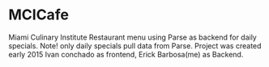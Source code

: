 # MCICafe
Miami Culinary Institute
Restaurant menu using Parse as backend for daily specials. 
Note! only daily specials pull data from Parse.
Project was created early 2015
Ivan conchado as frontend, Erick Barbosa(me) as Backend. 
